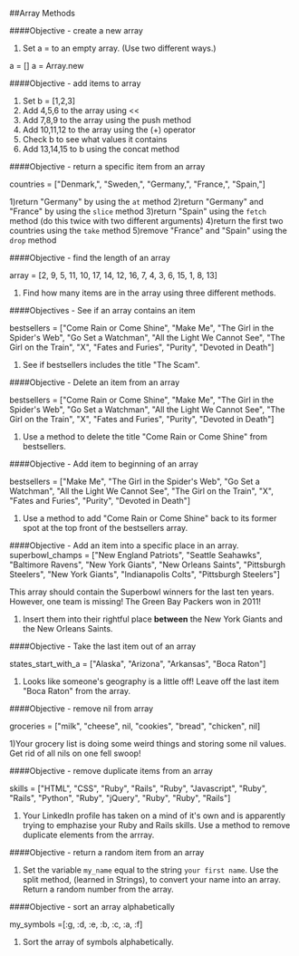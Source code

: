 

##Array Methods

####Objective - create a new array
1) Set a = to an empty array. (Use two different ways.)

a = []
a = Array.new

####Objective - add items to array

1) Set b = [1,2,3]
2) Add 4,5,6 to the array using <<
3) Add 7,8,9 to the array using the push method
4) Add 10,11,12 to the array using the (+) operator
5) Check b to see what values it contains
6) Add 13,14,15 to b using the concat method


####Objective - return a specific item from an array

countries = ["Denmark,", "Sweden,", "Germany,", "France,", "Spain,"]

1)return "Germany" by using the `at` method
2)return "Germany" and "France" by using the `slice` method
3)return "Spain" using the `fetch` method (do this twice with two different arguments)
4)return the first two countries using the `take` method
5)remove "France" and "Spain" using the `drop` method


####Objective - find the length of an array

array = [2, 9, 5, 11, 10, 17, 14, 12, 16, 7, 4, 3, 6, 15, 1, 8, 13]

1) Find how many items are in the array using three different methods.  

####Objectives - See if an array contains an item

bestsellers = ["Come Rain or Come Shine", "Make Me", "The Girl in the Spider's Web", "Go Set a Watchman", "All the Light We Cannot See", "The Girl on the Train", "X", "Fates and Furies", "Purity", "Devoted in Death"]

1) See if bestsellers includes the title "The Scam".


####Objective - Delete an item from an array

bestsellers = ["Come Rain or Come Shine", "Make Me", "The Girl in the Spider's Web", "Go Set a Watchman", "All the Light We Cannot See", "The Girl on the Train", "X", "Fates and Furies", "Purity", "Devoted in Death"]

1) Use a method to delete the title "Come Rain or Come Shine" from bestsellers.


####Objective - Add item to beginning of an array

bestsellers = ["Make Me", "The Girl in the Spider's Web", "Go Set a Watchman", "All the Light We Cannot See", "The Girl on the Train", "X", "Fates and Furies", "Purity", "Devoted in Death"]

1) Use a method to add "Come Rain or Come Shine" back to its former spot at the top front of the bestsellers array.


####Objective - Add an item into a specific place in an array.
superbowl_champs = ["New England Patriots", "Seattle Seahawks", "Baltimore Ravens", "New York Giants", "New Orleans Saints", "Pittsburgh Steelers", "New York Giants", "Indianapolis Colts", "Pittsburgh Steelers"]

This array should contain the Superbowl winners for the last ten years. However, one team is missing! The Green Bay Packers won in 2011!

1) Insert them into their rightful place **between** the New York Giants and the New Orleans Saints.


####Objective - Take the last item out of an array

states_start_with_a = ["Alaska", "Arizona", "Arkansas", "Boca Raton"]

1) Looks like someone's geography is a little off! Leave off the last item "Boca Raton" from the array.

####Objective - remove nil from array

groceries = ["milk", "cheese", nil, "cookies", "bread", "chicken", nil]

1)Your grocery list is doing some weird things and storing some nil values. Get rid of all nils on one fell swoop!


####Objective - remove duplicate items from an array

skills = ["HTML", "CSS", "Ruby", "Rails", "Ruby", "Javascript", "Ruby", "Rails", "Python", "Ruby", "jQuery", "Ruby", "Ruby", "Rails"]

1) Your LinkedIn profile has taken on a mind of it's own and is apparently trying to emphazise your Ruby and Rails skills. Use a method to remove duplicate elements from the arrray.

####Objective - return a random item from an array

1) Set the variable `my_name` equal to the string `your first name`. Use the split method, (learned in Strings), to convert your name into an array. Return a random number from the array.

####Objective - sort an array alphabetically

my_symbols =[:g, :d, :e, :b, :c, :a, :f]

1) Sort the array of symbols alphabetically.
